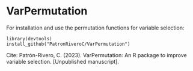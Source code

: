 # VarPermutation

For installation and use the permutation functions for variable selection:

```
library(devtools)
install_github("PatronRiveroC/VarPermutation")
```

Cite:
Patrón-Rivero, C. (2023). VarPermutation: An R package to improve variable selection. [Unpublished manuscript].
